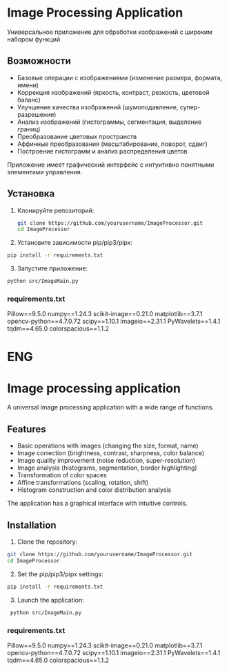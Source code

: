 # Image Processing Application

Универсальное приложение для обработки изображений с широким набором функций.

## Возможности

- Базовые операции с изображениями (изменение размера, формата, имени)
- Коррекция изображений (яркость, контраст, резкость, цветовой баланс)
- Улучшение качества изображений (шумоподавление, супер-разрешение)
- Анализ изображений (гистограммы, сегментация, выделение границ)
- Преобразование цветовых пространств
- Аффинные преобразования (масштабирование, поворот, сдвиг)
- Построение гистограмм и анализ распределения цветов

Приложение имеет графический интерфейс с интуитивно понятными элементами управления.

## Установка

1. Клонируйте репозиторий:
   ```bash
   git clone https://github.com/yourusername/ImageProcessor.git
   cd ImageProcessor

2. Установите зависимости pip/pip3/pipx:
 ```bash
pip install -r requirements.txt
```

3. Запустите приложение:
 ```bash
python src/ImageMain.py
```

### requirements.txt
Pillow==9.5.0
numpy==1.24.3
scikit-image==0.21.0
matplotlib==3.7.1
opencv-python==4.7.0.72
scipy==1.10.1
imageio==2.31.1
PyWavelets==1.4.1
tqdm==4.65.0
colorspacious==1.1.2


# ENG

# Image processing application

A universal image processing application with a wide range of functions.

## Features

- Basic operations with images (changing the size, format, name)
- Image correction (brightness, contrast, sharpness, color balance)
- Image quality improvement (noise reduction, super-resolution)
- Image analysis (histograms, segmentation, border highlighting)
- Transformation of color spaces
- Affine transformations (scaling, rotation, shift)
- Histogram construction and color distribution analysis

The application has a graphical interface with intuitive controls.

## Installation

1. Clone the repository:
```bash
git clone https://github.com/yourusername/ImageProcessor.git
cd ImageProcessor
```

2. Set the pip/pip3/pipx settings:
```bash
pip install -r requirements.txt
```

3. Launch the application:
```bash
 python src/ImageMain.py
```

### requirements.txt
Pillow==9.5.0
numpy==1.24.3
scikit-image==0.21.0
matplotlib==3.7.1
opencv-python==4.7.0.72
scipy==1.10.1
imageio==2.31.1
PyWavelets==1.4.1
tqdm==4.65.0
colorspacious==1.1.2

